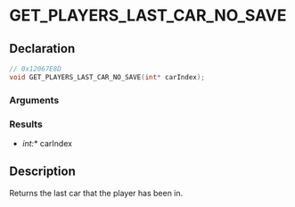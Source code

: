 # GET_PLAYERS_LAST_CAR_NO_SAVE

## Declaration
```cpp
// 0x12067E8D
void GET_PLAYERS_LAST_CAR_NO_SAVE(int* carIndex);
```

### Arguments

### Results
- **int*:** carIndex

## Description
Returns the last car that the player has been in.
